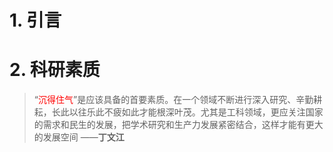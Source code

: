 # 1. 引言 



# 2. 科研素质 

>  “<font color="#ff0000">沉得住气</font>”是应该具备的首要素质。在一个领域不断进行深入研究、辛勤耕耘，长此以往乐此不疲如此才能根深叶茂。尤其是工科领域，更应关注国家的需求和民生的发展，把学术研究和生产力发展紧密结合，这样才能有更大的发展空间                 ——**丁文江**

